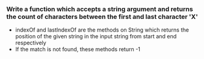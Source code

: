 ### Write a function which accepts a string argument and returns the count of characters between the first and last character 'X'

- indexOf and lastIndexOf are the methods on String which returns the position of the given string in the input string from start and end respectively
- If the match is not found, these methods return -1
